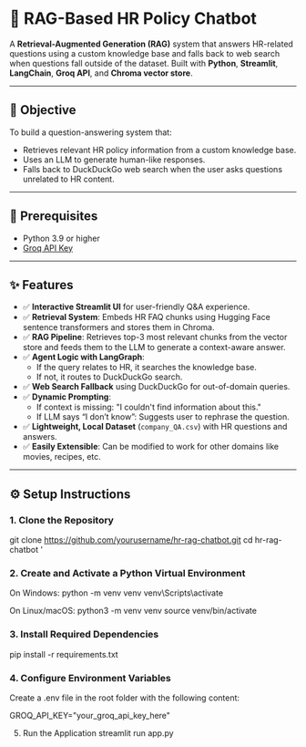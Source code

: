 # 💼 RAG-Based HR Policy Chatbot

A **Retrieval-Augmented Generation (RAG)** system that answers HR-related questions using a custom knowledge base and falls back to web search when questions fall outside of the dataset. Built with **Python**, **Streamlit**, **LangChain**, **Groq API**, and **Chroma vector store**.

---

## 📌 Objective

To build a question-answering system that:
- Retrieves relevant HR policy information from a custom knowledge base.
- Uses an LLM to generate human-like responses.
- Falls back to DuckDuckGo web search when the user asks questions unrelated to HR content.

---

## 🔑 Prerequisites

- Python 3.9 or higher
- [Groq API Key](https://console.groq.com)

---

## ✨ Features

- ✅ **Interactive Streamlit UI** for user-friendly Q&A experience.
- ✅ **Retrieval System**: Embeds HR FAQ chunks using Hugging Face sentence transformers and stores them in Chroma.
- ✅ **RAG Pipeline**: Retrieves top-3 most relevant chunks from the vector store and feeds them to the LLM to generate a context-aware answer.
- ✅ **Agent Logic with LangGraph**:
  - If the query relates to HR, it searches the knowledge base.
  - If not, it routes to DuckDuckGo search.
- ✅ **Web Search Fallback** using DuckDuckGo for out-of-domain queries.
- ✅ **Dynamic Prompting**:
  - If context is missing: "I couldn't find information about this."
  - If LLM says “I don’t know”: Suggests user to rephrase the question.
- ✅ **Lightweight, Local Dataset** (`company_QA.csv`) with HR questions and answers.
- ✅ **Easily Extensible**: Can be modified to work for other domains like movies, recipes, etc.

---

## ⚙️ Setup Instructions

### 1. Clone the Repository


git clone https://github.com/yourusername/hr-rag-chatbot.git
cd hr-rag-chatbot '

### 2. Create and Activate a Python Virtual Environment
On Windows:
python -m venv venv
venv\Scripts\activate

On Linux/macOS:
python3 -m venv venv
source venv/bin/activate

### 3. Install Required Dependencies
pip install -r requirements.txt

### 4. Configure Environment Variables
Create a .env file in the root folder with the following content:

GROQ_API_KEY="your_groq_api_key_here"


5. Run the Application
streamlit run app.py






